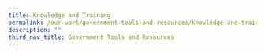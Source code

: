 ```yaml
---
title: Knowledge and Training
permalink: /our-work/government-tools-and-resources/knowledge-and-training/
description: ""
third_nav_title: Government Tools and Resources
---
```

